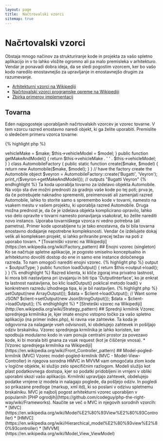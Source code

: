 ```yaml
---
layout: page
title:  Načtrovalski vzorci
sitemap: true
---
```


# Načrtovalski vzorci

Obstaja mnogo načinov za strukturiranje kode in projekta za vašo spletno aplikacijo in v to lahko vložite ogromno ali pa
malo premisleka v arhitekturo. Vendar je ponavadi dobra ideja, da se sledi pogostim vzorcem, ker bo vašo
kodo naredilo enostavnejšo za upravljanje in enostavnejšo drugim za razumevanje.

* [Arhitekturni vzorci na Wikipediji](https://en.wikipedia.org/wiki/Architectural_pattern)
* [Načrtovalski vzorci programske opreme na Wikipediji](https://en.wikipedia.org/wiki/Software_design_pattern)
* [Zbirka primerov implementacij](http://designpatternsphp.readthedocs.io/en/latest/)

## Tovarna

Eden najpogosteje uporabljanih načrtovalskih vzorcev je vzorec tovarne. V tem vzorcu razred enostavno naredi objekt,
ki ga želite uporabiti. Premislite o sledečem primeru vzorca tovarne:

{% highlight php %}
<?php
class Automobile
{
    private $vehicleMake;
    private $vehicleModel;

    public function __construct($make, $model)
    {
        $this->vehicleMake = $make;
        $this->vehicleModel = $model;
    }

    public function getMakeAndModel()
    {
        return $this->vehicleMake . ' ' . $this->vehicleModel;
    }
}

class AutomobileFactory
{
    public static function create($make, $model)
    {
        return new Automobile($make, $model);
    }
}

// have the factory create the Automobile object
$veyron = AutomobileFactory::create('Bugatti', 'Veyron');

print_r($veyron->getMakeAndModel()); // outputs "Bugatti Veyron"
{% endhighlight %}

Ta koda uporablja tovarno za izdelavo objekta Automobile. Na voljo sta dve možni prednosti za gradnjo vaše kode po
tej poti; prva je, da če potrebujete naknadno spremeniti, preimenovati ali zamenjati razred Automobile, lahko to storite
samo s spremembo kode v tovarni, namesto na vsakem mestu v vašem projektu, ki uporablja razred Automobile.
Druga možna prednost je, da če je izdelava objekta komplicirano opravilo, lahko vso delo opravite v tovarni namesto
ponavljanja vsakokrat, ko želite narediti novo instanco.

Uporaba tovarniškega vzorca ni vedno potrebna (ali pametna). Primer kode uporabljene tu je tako enostavna, da bi bila
tovarna enostavno dodajanje nepotrebne kompleksnosti. Vendar če izdelujete dokaj velik ali kompleksen projekt, si lahko
prihranite precej težav na poti z uporabo tovarn.

* [Tovarniški vzorec na Wikipediji](https://en.wikipedia.org/wiki/Factory_pattern)

## Enojni vzorec (singleton)

Ko se načrtuje spletne aplikacije, je pogosto smiselno konceptualno in arhitekturno dovoliti dostop do ene in
samo ene instance določenega razreda. To nam omogoči narediti enojni vzorec.

{% highlight php %}
<?php
class Singleton
{
    /**
     * @var Singleton The reference to *Singleton* instance of this class
     */
    private static $instance;

    /**
     * Returns the *Singleton* instance of this class.
     *
     * @return Singleton The *Singleton* instance.
     */
    public static function getInstance()
    {
        if (null === static::$instance) {
            static::$instance = new static();
        }

        return static::$instance;
    }

    /**
     * Protected constructor to prevent creating a new instance of the
     * *Singleton* via the `new` operator from outside of this class.
     */
    protected function __construct()
    {
    }

    /**
     * Private clone method to prevent cloning of the instance of the
     * *Singleton* instance.
     *
     * @return void
     */
    private function __clone()
    {
    }

    /**
     * Private unserialize method to prevent unserializing of the *Singleton*
     * instance.
     *
     * @return void
     */
    private function __wakeup()
    {
    }
}

class SingletonChild extends Singleton
{
}

$obj = Singleton::getInstance();
var_dump($obj === Singleton::getInstance());             // bool(true)

$anotherObj = SingletonChild::getInstance();
var_dump($anotherObj === Singleton::getInstance());      // bool(false)

var_dump($anotherObj === SingletonChild::getInstance()); // bool(true)
{% endhighlight %}

Koda zgoraj implementira enojni vzorec z uporabo [*statične* spremenljivke](http://php.net/language.variables.scope#language.variables.scope.static) in statične izdelovalne metode `getInstance()`.
Upoštevajte sledeče:

* Konstruktor [`__construct()`](http://php.net/language.oop5.decon#object.construct) je deklarirana kot 'protected', da
prepreči novo instanco izven razreda preko operatorja `new`.
* Magična metoda [`__clone()`](http://php.net/language.oop5.cloning#object.clone) je deklarirana kot 'private', da
prepreči kloniranje instance razreda preko operatorja [`clone`](http://php.net/language.oop5.cloning).
* Magična metoda [`__wakeup()`](http://php.net/language.oop5.magic#object.wakeup) je deklarirana kot 'private', da
prepreči deserializacijo instance razreda preko globalne funkcije [`unserialize()`](http://php.net/function.unserialize).
* Nova instanca je narejena preko t.i. ["late static binding"](http://php.net/language.oop5.late-static-bindings) v statični metodi
izdelave `getInstance()` s ključno besedo `static`. To omogoča podrazredenje razreda `Singleton` v
primeru.

Enojni vzorec je uporaben, ko moramo zagotoviti, da imamo samo enojno instanco razreda za celoten cikel zahtevka v
spletni aplikaciji. To se običajno zgodi, ko imamo globalne objekte (kot je razred 'Configuration') ali deljeni vir
(kot je čakalna vrsta dogodkov).

Morate paziti, ko uporabljate enojni vzorec, saj po svoji naravi uvede globalno stanje v vašo aplikacijo, kar zmanjša
možnost testiranja. V večini primerov, injiciranje odvisnosti je lahko (in bi moralo) biti uporabljeno na mestu
enojnega razreda. Uporaba injiciranja odvisnosti pomeni, da ne uvajamo nepotrebnih skupkov v načrt naše aplikacije,
saj objekt, ki uporablja deljeni ali globalni vir, ne potrebuje znanja o konkretno definiranem razredu.

* [Enojni razred na Wikipediji](https://en.wikipedia.org/wiki/Singleton_pattern)

## Strategija

S strateškim vzorcem zaobjamete specifične družine algoritmov, kar dovoljuje klientnem razredu, ki je odgovoren za
instantizacijo določenega algoritma, da nima znanja aktualne implementacije. Na voljo je nekaj variacij strateškega
vzorca, najenostavnejši je izpostavljen spodaj:

Prvi odrezek kode orisuje družino algoritmov; morda želite serializirano polje, nekaj JSON ali morda
samo polje podatkov:
{% highlight php %}
<?php

interface OutputInterface
{
    public function load();
}

class SerializedArrayOutput implements OutputInterface
{
    public function load()
    {
        return serialize($arrayOfData);
    }
}

class JsonStringOutput implements OutputInterface
{
    public function load()
    {
        return json_encode($arrayOfData);
    }
}

class ArrayOutput implements OutputInterface
{
    public function load()
    {
        return $arrayOfData;
    }
}
{% endhighlight %}

Z zaobjemom zgornjega algoritma ga delate lepega in čistega v vaši kodi, da ostali razvijalci lahko enostavno
dodajo nove izhodne tipe brez vplivanja na kodo klienta.

Videli boste, kako vsak konkreten 'output' razred izvede OutputInterface - to ima dvojen namen, primarno
ponuja enostavno naročilo, katero mora biti ubogano s strani katerekoli nove konkretne izvedbe. Drugič, z
implementacijo pogostega vmesnika boste videli v naslednji sekciji, da lahko sedaj uporabite t.i. [Type Hinting](http://php.net/language.oop5.typehinting),
da zagotovite, da je klient, ki je uporabil ta vedenja, pravilnega tipa, v tem primeru 'OutputInterface'.

Naslednji odrezek kode opisuje, kako klic razreda klienta lahko uporabi enega teh algoritmon ali celo boljše nastavi
zahtevano vedenje pri izvajanju:
{% highlight php %}
<?php
class SomeClient
{
    private $output;

    public function setOutput(OutputInterface $outputType)
    {
        $this->output = $outputType;
    }

    public function loadOutput()
    {
        return $this->output->load();
    }
}
{% endhighlight %}

Razred klienta, ki kliče zgoraj ima privatno lastnost, ki mora biti nastavljena pri izvajanju in biti tipa 'OutputInterface',
ko je enkrat ta lastnost nastavljena, bo klic loadOutput() poklical metodo load() v konkretnem razredu izhodnega tipa, ki je bil
nastavljen.
{% highlight php %}
<?php
$client = new SomeClient();

// Want an array?
$client->setOutput(new ArrayOutput());
$data = $client->loadOutput();

// Want some JSON?
$client->setOutput(new JsonStringOutput());
$data = $client->loadOutput();

{% endhighlight %}

* [Streteški vzorec na Wikipediji](http://en.wikipedia.org/wiki/Strategy_pattern)

## Sprednji krmilnik

Vzorec sprednjega krmilnika je, kjer imate enojno vstopno točko za vašo spletno aplikacijo (na primer index.php), ki
ravna vse zahtevke. Ta koda je odgovorna za nalaganje vseh odvisnosti, ki obdelujejo zahtevek in pošiljajo odziv brskalniku.
Vzorec sprednjega krmilnika je lahko koristen, ker spodbuja modularno kodo in vam ponuja centralni prostor za povezavo
kode, ki bi morala biti gnana za vsak request (kot je čiščenje vnosa).

* [Vzorec sprednjega krmilnika na Wikipediji](https://en.wikipedia.org/wiki/Front_Controller_pattern)

## Model-pogled-krmilnik (MVC)

Vzorec model-pogled-krmilnik (MVC - Model-View-Controller) in njegova sorodna HMVC in MVVM vam omogočata zlom kode v logične objekte, ki
služijo zelo specifičnim razlogom. Modeli služijo kot plast podatkovnega dostopa, kjer so podatki pridobljeni in vrnjeni v obliki
uporabni skozi vašo aplikacijo. Krmilniki upravljajo zahtevek, obdelujejo podatke vrnjene iz modela in nalagajo poglede, da
pošljejo odziv. In pogledi so prikazane predloge (markup, xml itd), ki so poslani v odzivu spletnemu brskalniku.

MVC je najbolj pogost arhitekturni vzorec uporabljen v popularnih [PHP ogrodjih](https://github.com/codeguy/php-the-right-way/wiki/Frameworks).

Naučite se več o MVC in njegovih sorodnih vzorcih:

* [MVC](https://en.wikipedia.org/wiki/Model%E2%80%93View%E2%80%93Controller)
* [HMVC](https://en.wikipedia.org/wiki/Hierarchical_model%E2%80%93view%E2%80%93controller)
* [MVVM](https://en.wikipedia.org/wiki/Model_View_ViewModel)
